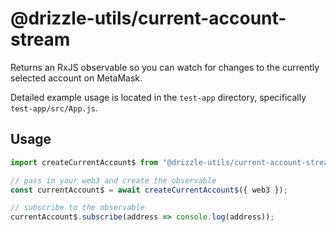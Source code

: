 # @drizzle-utils/current-account-stream

Returns an RxJS observable so you can watch for changes to the currently selected account on MetaMask.

Detailed example usage is located in the `test-app` directory, specifically `test-app/src/App.js`.

## Usage

```js
import createCurrentAccount$ from "@drizzle-utils/current-account-stream";

// pass in your web3 and create the observable
const currentAccount$ = await createCurrentAccount$({ web3 });

// subscribe to the observable
currentAccount$.subscribe(address => console.log(address));
```
